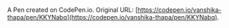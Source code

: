 # 

A Pen created on CodePen.io. Original URL: [https://codepen.io/vanshika-thapa/pen/KKYNabq](https://codepen.io/vanshika-thapa/pen/KKYNabq).

